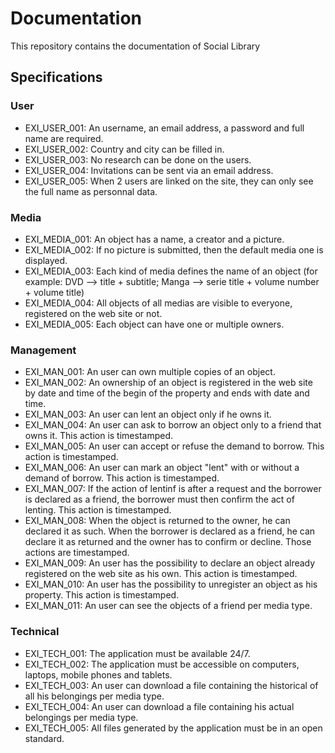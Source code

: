 # Documentation
This repository contains the documentation of Social Library

## Specifications

### User
+ EXI_USER_001: An username, an email address, a password and full name are required.
+ EXI_USER_002: Country and city can be filled in.
+ EXI_USER_003: No research can be done on the users.
+ EXI_USER_004: Invitations can be sent via an email address.
+ EXI_USER_005: When 2 users are linked on the site, they can only see the full name as personnal data.

### Media
+ EXI_MEDIA_001: An object has a name, a creator and a picture.
+ EXI_MEDIA_002: If no picture is submitted, then the default media one is displayed.
+ EXI_MEDIA_003: Each kind of media defines the name of an object (for example: DVD --> title + subtitle; Manga --> serie title + volume number + volume title)
+ EXI_MEDIA_004: All objects of all medias are visible to everyone, registered on the web site or not.
+ EXI_MEDIA_005: Each object can have one or multiple owners.

### Management
+ EXI_MAN_001: An user can own multiple copies of an object.
+ EXI_MAN_002: An ownership of an object is registered in the web site by date and time of the begin of the property and ends with date and time.
+ EXI_MAN_003: An user can lent an object only if he owns it.
+ EXI_MAN_004: An user can ask to borrow an object only to a friend that owns it. This action is timestamped.
+ EXI_MAN_005: An user can accept or refuse the demand to borrow. This action is timestamped.
+ EXI_MAN_006: An user can mark an object "lent" with or without a demand of borrow. This action is timestamped.
+ EXI_MAN_007: If the action of lentinf is after a request and the borrower is declared as a friend, the borrower must then confirm the act of lenting. This action is timestamped.
+ EXI_MAN_008: When the object is returned to the owner, he can declared it as such. When the borrower is declared as a friend, he can declare it as returned and the owner has to confirm or decline. Those actions are timestamped.
+ EXI_MAN_009: An user has the possibility to declare an object already registered on the web site as his own. This action is timestamped.
+ EXI_MAN_010: An user has the possibility to unregister an object as his property. This action is timestamped.
+ EXI_MAN_011: An user can see the objects of a friend per media type.

### Technical
+ EXI_TECH_001: The application must be available 24/7.
+ EXI_TECH_002: The application must be accessible on computers, laptops, mobile phones and tablets.
+ EXI_TECH_003: An user can download a file containing the historical of all his belongings per media type. 
+ EXI_TECH_004: An user can download a file containing his actual belongings per media type.
+ EXI_TECH_005: All files generated by the application must be in an open standard.